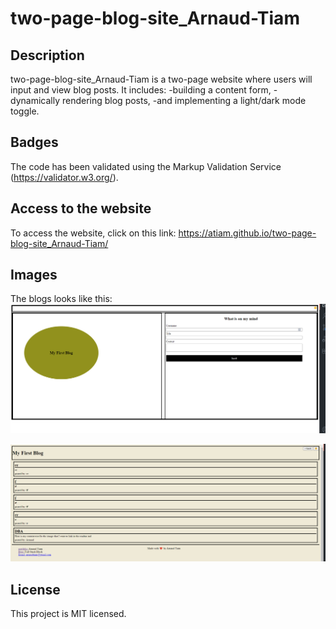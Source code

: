# two-page-blog-site_Arnaud-Tiam

## Description
two-page-blog-site_Arnaud-Tiam is a two-page website where users will input and view blog posts. It includes:
-building a content form, 
-dynamically rendering blog posts, 
-and implementing a light/dark mode toggle.

## Badges
The code has been validated using the Markup Validation Service (https://validator.w3.org/).

## Access to the website
To access the website, click on this link:
https://atiam.github.io/two-page-blog-site_Arnaud-Tiam/

## Images
The blogs looks like this:
![alt text](https://github.com/Atiam/two-page-blog-site_Arnaud-Tiam/blob/main/assets/images/FirstPage.png)

![alt text](https://github.com/Atiam/two-page-blog-site_Arnaud-Tiam/blob/main/assets/images/SecondPage.png)



## License
This project is MIT licensed.

